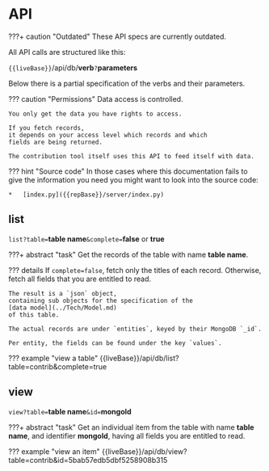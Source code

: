 # API

???+ caution "Outdated"
    These API specs are currently outdated.

All API calls are structured like this:

`{{liveBase}}`/api/db/**verb**`?`**parameters**

Below there is a partial specification of the verbs and their parameters.

??? caution "Permissions"
    Data access is controlled.

    You only get the data you have rights to access.

    If you fetch records,
    it depends on your access level which records and which
    fields are being returned.

    The contribution tool itself uses this API to feed itself with data.

??? hint "Source code"
    In those cases where this documentation fails to give the information you need
    you might want to look into the source code:

    *   [index.py]({{repBase}}/server/index.py)

## list

`list?table=`**table name**`&complete=`**false** or **true**

???+ abstract "task"
    Get the records of the table with name **table name**.

??? details
    If `complete=false`,
    fetch only the titles of each record.
    Otherwise, fetch all fields that you are entitled to read.

    The result is a `json` object,
    containing sub objects for the specification of the
    [data model](../Tech/Model.md)
    of this table.

    The actual records are under `entities`, keyed by their MongoDB `_id`.

    Per entity, the fields can be found under the key `values`.

??? example "view a table"
    {{liveBase}}/api/db/list?table=contrib&complete=true

## view

`view?table=`**table name**`&id=`**mongoId**

???+ abstract "task"
    Get an individual item from the table
    with name **table name**,
    and identifier **mongoId**,
    having all fields you are entitled to read.

??? example "view an item"
    {{liveBase}}/api/db/view?table=contrib&id=5bab57edb5dbf5258908b315
